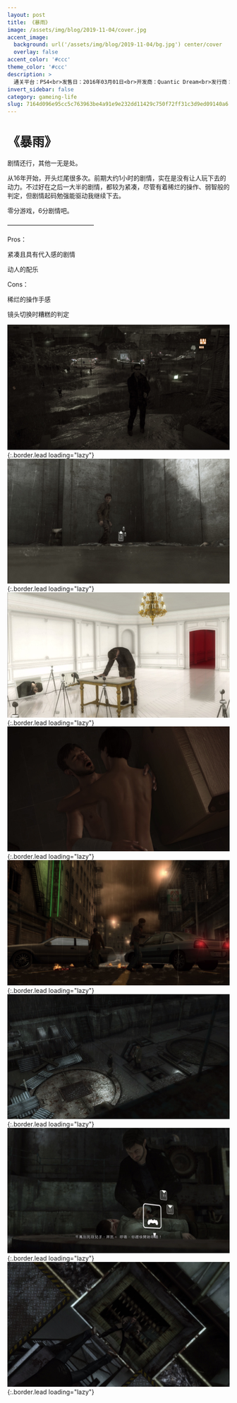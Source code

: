 ```yaml
---
layout: post
title: 《暴雨》
image: /assets/img/blog/2019-11-04/cover.jpg
accent_image: 
  background: url('/assets/img/blog/2019-11-04/bg.jpg') center/cover
  overlay: false
accent_color: '#ccc'
theme_color: '#ccc'
description: >
  通关平台：PS4<br>发售日：2016年03月01日<br>开发商：Quantic Dream<br>发行商：SCE<br>个人评分：65
invert_sidebar: false
category: gameing-life
slug: 7164d096e95cc5c763963be4a91e9e232dd11429c750f72ff31c3d9ed09140a6
---
```


# 《暴雨》

剧情还行，其他一无是处。

从16年开始，开头烂尾很多次。前期大约1小时的剧情，实在是没有让人玩下去的动力。不过好在之后一大半的剧情，都较为紧凑，尽管有着稀烂的操作、弱智般的判定，但剧情起码勉强能驱动我继续下去。

零分游戏，6分剧情吧。

——————————————

Pros：

紧凑且具有代入感的剧情

动人的配乐

Cons：

稀烂的操作手感

镜头切换时糟糕的判定

![](/assets/img/blog/2019-11-04/1.jpg){:.border.lead loading="lazy"}
![](/assets/img/blog/2019-11-04/2.jpg){:.border.lead loading="lazy"}
![](/assets/img/blog/2019-11-04/3.jpg){:.border.lead loading="lazy"}
![](/assets/img/blog/2019-11-04/4.jpg){:.border.lead loading="lazy"}
![](/assets/img/blog/2019-11-04/5.jpg){:.border.lead loading="lazy"}
![](/assets/img/blog/2019-11-04/6.jpg){:.border.lead loading="lazy"}
![](/assets/img/blog/2019-11-04/7.jpg){:.border.lead loading="lazy"}
![](/assets/img/blog/2019-11-04/8.jpg){:.border.lead loading="lazy"}

